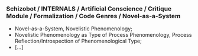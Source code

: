 ### Schizobot / INTERNALS / Artificial Conscience / Critique Module / Formalization / Code Genres / Novel-as-a-System
* Novel-as-a-System, Novelistic Phenomenology;
* Novelistic Phenomenology as Type of Process Phenomenology, Process Reflection/Introspection of Phenomenological Type;
* [...]
